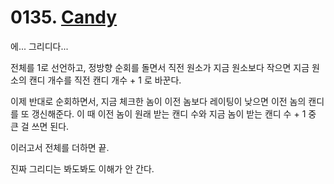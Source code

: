 # 0135. [Candy](./0135.cpp)

에... 그리디다...

전체를 1로 선언하고, 정방향 순회를 돌면서 직전 원소가 지금 원소보다 작으면 지금 원소의 캔디 개수를 직전 캔디 개수 + 1 로 바꾼다.

이제 반대로 순회하면서, 지금 체크한 놈이 이전 놈보다 레이팅이 낮으면 이전 놈의 캔디를 또 갱신해준다. 이 때 이전 놈이 원래 받는 캔디 수와 지금 놈이 받는 캔디 수 + 1 중 큰 걸 쓰면 된다.

이러고서 전체를 더하면 끝.

진짜 그리디는 봐도봐도 이해가 안 간다.

